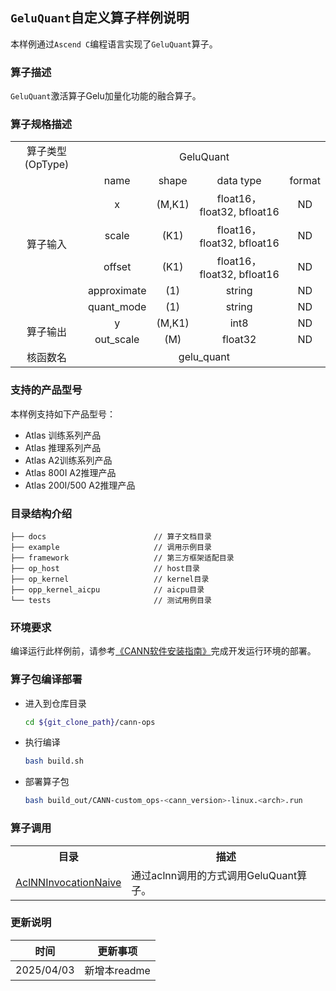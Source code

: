 ## `GeluQuant`自定义算子样例说明 
本样例通过`Ascend C`编程语言实现了`GeluQuant`算子。

### 算子描述
`GeluQuant`激活算子Gelu加量化功能的融合算子。

### 算子规格描述

<table>
<tr><td rowspan="1" align="center">算子类型(OpType)</td><td colspan="4" align="center">GeluQuant</td></tr>
</tr>
<tr><td rowspan="6" align="center">算子输入</td><td align="center">name</td><td align="center">shape</td><td align="center">data type</td><td align="center">format</td></tr>
<tr><td align="center">x</td><td align="center">(M,K1)</td><td align="center">float16，float32, bfloat16</td><td align="center">ND</td></tr>
<tr><td align="center">scale</td><td align="center">(K1)</td><td align="center">float16，float32, bfloat16</td><td align="center">ND</td></tr>
<tr><td align="center">offset</td><td align="center">(K1)</td><td align="center">float16，float32, bfloat16</td><td align="center">ND</td></tr>
<tr><td align="center">approximate</td><td align="center">(1)</td><td align="center">string</td><td align="center">ND</td></tr>
<tr><td align="center">quant_mode</td><td align="center">(1)</td><td align="center">string</td><td align="center">ND</td></tr>

</tr>
</tr>
<tr><td rowspan="2" align="center">算子输出</td><td align="center">y</td><td align="center">(M,K1)</td><td align="center">int8</td><td align="center">ND</td></tr>
<tr><td align="center">out_scale</td><td align="center">(M)</td><td align="center">float32</td><td align="center">ND</td></tr>
</tr>
<tr><td rowspan="1" align="center">核函数名</td><td colspan="4" align="center">gelu_quant</td></tr>
</table>

### 支持的产品型号
本样例支持如下产品型号：
- Atlas 训练系列产品
- Atlas 推理系列产品
- Atlas A2训练系列产品
- Atlas 800I A2推理产品
- Atlas 200I/500 A2推理产品

### 目录结构介绍
```
├── docs                        // 算子文档目录
├── example                     // 调用示例目录
├── framework                   // 第三方框架适配目录
├── op_host                     // host目录
├── op_kernel                   // kernel目录
├── opp_kernel_aicpu            // aicpu目录
└── tests                       // 测试用例目录
```

### 环境要求
编译运行此样例前，请参考[《CANN软件安装指南》](https://hiascend.com/document/redirect/CannCommunityInstSoftware)完成开发运行环境的部署。

### 算子包编译部署
  - 进入到仓库目录

    ```bash
    cd ${git_clone_path}/cann-ops
    ```

  - 执行编译

    ```bash
    bash build.sh
    ```

  - 部署算子包

    ```bash
    bash build_out/CANN-custom_ops-<cann_version>-linux.<arch>.run
    ```
### 算子调用
<table>
    <th>目录</th><th>描述</th>
    <tr>
        <td><a href="./examples/AclNNInvocationNaive"> AclNNInvocationNaive</td><td>通过aclnn调用的方式调用GeluQuant算子。</td>
    </tr>
</table>

### 更新说明
| 时间 | 更新事项 |
|----|------|
| 2025/04/03 | 新增本readme |
